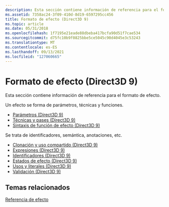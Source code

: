 ```yaml
---
description: Esta sección contiene información de referencia para el formato de efecto.
ms.assetid: 7358ac24-3f09-410d-8d19-6597295cc456
title: Formato de efecto (Direct3D 9)
ms.topic: article
ms.date: 05/31/2018
ms.openlocfilehash: 1f7195e21eade88dbeba417bcfa90d51f7cae534
ms.sourcegitcommit: d75fc10b9f0825bbe5ce5045c90d4045e3c53243
ms.translationtype: MT
ms.contentlocale: es-ES
ms.lasthandoff: 09/13/2021
ms.locfileid: "127060665"
---
```

# <a name="effect-format-direct3d-9"></a>Formato de efecto (Direct3D 9)

Esta sección contiene información de referencia para el formato de efecto.

Un efecto se forma de parámetros, técnicas y funciones.

-   [Parámetros (Direct3D 9)](parameters.md)
-   [Técnicas y pases (Direct3D 9)](techniques-and-passes.md)
-   [Sintaxis de función de efecto (Direct3D 9)](functions.md)

Se trata de identificadores, semántica, anotaciones, etc.

-   [Clonación y uso compartido (Direct3D 9)](cloning-and-sharing.md)
-   [Expresiones (Direct3D 9)](expressions.md)
-   [Identificadores (Direct3D 9)](handles.md)
-   [Estados de efecto (Direct3D 9)](effect-states.md)
-   [Usos y literales (Direct3D 9)](usages-and-literals.md)
-   [Validación (Direct3D 9)](validation.md)

## <a name="related-topics"></a>Temas relacionados

<dl> <dt>

[Referencia de efecto](dx9-graphics-reference-effects.md)
</dt> </dl>

 

 




